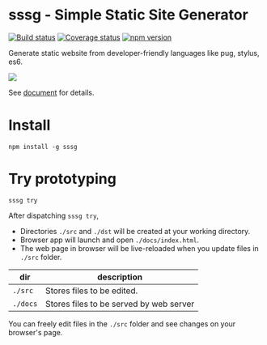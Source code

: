 # sssg - Simple Static Site Generator
[![Build status](https://travis-ci.org/Hinaser/sssg.svg)](https://travis-ci.org/Hinaser/sssg)
[![Coverage status](https://coveralls.io/repos/github/Hinaser/sssg/badge.svg)](https://coveralls.io/github/Hinaser/sssg)
[![npm version](https://badge.fury.io/js/sssg.svg)](https://badge.fury.io/js/sssg)

Generate static website from developer-friendly languages like pug, stylus, es6.

[![](https://raw.github.com/Hinaser/sssg/master/lib/templates/readme/src/image/sssg-build-image.png)](https://hinaser.github.io/sssg/)

See [document](https://hinaser.github.io/sssg) for details.

# Install
```
npm install -g sssg
```

# Try prototyping
```
sssg try
```

After dispatching `sssg try`,
- Directories `./src` and `./dst` will be created at your working directory.
- Browser app will launch and open `./docs/index.html`.
- The web page in browser will be live-reloaded when you update files in `./src` folder. 

|dir|description|
|---|-----------|
|`./src`|Stores files to be edited.  |
|`./docs`|Stores files to be served by web server|

You can freely edit files in the `./src` folder and see changes on your browser's page.
